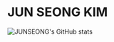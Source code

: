 # JUN SEONG KIM

![JUNSEONG's GitHub stats](https://github-readme-stats.vercel.app/api?username=wnstjd4778&show_icons=true&theme=radical)
